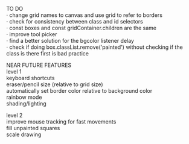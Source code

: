 TO DO  
· change grid names to canvas and use grid to refer to borders  
· check for consistency between class and id selectors  
· const boxes and const gridContainer.children are the same  
· improve tool picker  
· find a better solution for the bgcolor listener delay  
· check if doing box.classList.remove('painted') without checking if the class is there first is bad practice  
  
NEAR FUTURE FEATURES  
level 1  
keyboard shortcuts  
eraser/pencil size (relative to grid size)  
automatically set border color relative to background color  
rainbow mode  
shading/lighting  
  
level 2  
improve mouse tracking for fast movements  
fill unpainted squares  
scale drawing  
